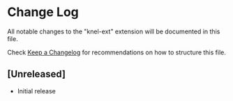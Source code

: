 # Change Log

All notable changes to the "knel-ext" extension will be documented in this file.

Check [Keep a Changelog](http://keepachangelog.com/) for recommendations on how to structure this file.

## [Unreleased]

- Initial release